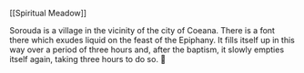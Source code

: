 [[Spiritual Meadow]]
 
Sorouda is a village in the vicinity of the city of Coeana. There is a font there which exudes liquid on the feast of the Epiphany. It fills itself up in this way over a period of three hours and, after the baptism, it slowly empties itself again, taking three hours to do so.  
